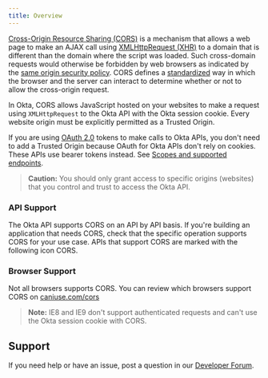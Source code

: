 ```yaml
---
title: Overview
---
```


[Cross-Origin Resource Sharing (CORS)](https://www.w3.org/TR/cors/) is a mechanism that allows a web page to make an AJAX call using [XMLHttpRequest (XHR)](https://xhr.spec.whatwg.org/) to a domain that is different than the domain where the script was loaded. Such cross-domain requests would otherwise be forbidden by web browsers as indicated by the [same origin security policy](https://developer.mozilla.org/en-US/docs/Web/Security/Same-origin_policy). CORS defines a [standardized](http://www.w3.org/TR/cors/) way in which the browser and the server can interact to determine whether or not to allow the cross-origin request.

In Okta, CORS allows JavaScript hosted on your websites to make a request using `XMLHttpRequest` to the Okta API with the Okta session cookie. Every website origin must be explicitly permitted as a Trusted Origin.

If you are using [OAuth 2.0](/docs/guides/implement-oauth-for-okta/overview/) tokens to make calls to Okta APIs, you don't need to add a Trusted Origin because OAuth for Okta APIs don't rely on cookies. These APIs use bearer tokens instead. See [Scopes and supported endpoints](/docs/guides/implement-oauth-for-okta/scopes/).

> **Caution:** You should only grant access to specific origins (websites) that you control and trust to access the Okta API.

### API Support

The Okta API supports CORS on an API by API basis. If you're building an application that needs CORS, check that the specific operation supports CORS for your use case. APIs that support CORS are marked with the following icon <span class="api-label api-label-small api-label-cors"><i class="fa fa-cloud-download"></i> CORS</span>.

### Browser Support

Not all browsers supports CORS. You can review which browsers support CORS on [caniuse.com/cors](https://caniuse.com/cors)


> **Note:** IE8 and IE9 don't support authenticated requests and can't use the Okta session cookie with CORS.

## Support

If you need help or have an issue, post a question in our [Developer Forum](https://devforum.okta.com).

<NextSectionLink/>
